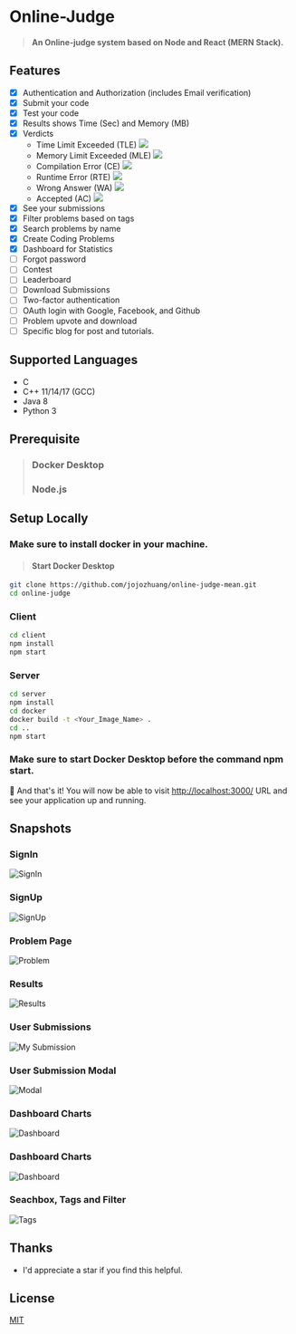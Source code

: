 # Online-Judge
> #### An Online-judge system based on Node and React (MERN Stack).

## Features
- [x] Authentication and Authorization (includes Email verification)
- [x] Submit your code
- [x] Test your code
- [x] Results shows Time (Sec) and Memory (MB)
- [x] Verdicts
    * Time Limit Exceeded (TLE)  ![](https://www.codechef.com/misc/clock_error.png)
    * Memory Limit Exceeded (MLE)  ![](https://www.codechef.com/misc/runtime-error.png)
    * Compilation Error (CE)  ![](https://s3.amazonaws.com/codechef_shared/misc/alert-icon.gif)
    * Runtime Error (RTE)  ![](https://www.codechef.com/misc/runtime-error.png)
    * Wrong Answer (WA)  ![](https://www.codechef.com/misc/cross-icon.gif)
    * Accepted (AC)  ![](https://www.codechef.com/misc/tick-icon.gif)
- [x] See your submissions
- [x] Filter problems based on tags
- [x] Search problems by name
- [x] Create Coding Problems
- [x] Dashboard for Statistics
- [ ] Forgot password
- [ ] Contest
- [ ] Leaderboard
- [ ] Download Submissions
- [ ] Two-factor authentication
- [ ] OAuth login with Google, Facebook, and Github
- [ ] Problem upvote and download
- [ ] Specific blog for post and tutorials.

## Supported Languages
* C
* C++ 11/14/17 (GCC)
* Java 8
* Python 3

## Prerequisite
> ### Docker Desktop
> ### Node.js


## Setup Locally
### Make sure to install docker in your machine.

> #### Start Docker Desktop

```bash
git clone https://github.com/jojozhuang/online-judge-mean.git
cd online-judge
```
### Client
```bash
cd client
npm install
npm start
```

### Server
```bash
cd server
npm install
cd docker
docker build -t <Your_Image_Name> .
cd ..
npm start
```
### Make sure to start Docker Desktop before the command npm start. 

🎉 And that's it! You will now be able to visit <a href="http://localhost:3000/">http://localhost:3000/</a> URL and see your application up and running.

## Snapshots
### SignIn
![SignIn](./images/Signin.png)
### SignUp
![SignUp](./images/Signup.png)
### Problem Page
![Problem](./images/Problem.png)
### Results
![Results](./images/Results.png)
### User Submissions
![My Submission](./images/Mysubmission.png)
### User Submission Modal
![Modal](./images/Modal.png)
### Dashboard Charts
![Dashboard](./images/Dashboard1.png)
### Dashboard Charts
![Dashboard](./images/Dashboard2.png)
### Seachbox, Tags and Filter
![Tags](./images/Tagfilter.png)


## Thanks
+ I'd appreciate a star if you find this helpful.


## License

[MIT](http://opensource.org/licenses/MIT)

